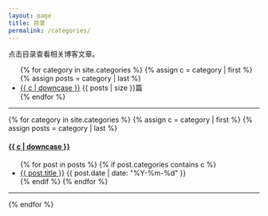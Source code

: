 ```yaml
---
layout: page
title: 目录
permalink: /categories/
---
```


点击目录查看相关博客文章。

<ul class="categories">
{% for category in site.categories %}
  {% assign c = category | first %}
  {% assign posts = category | last %}
  <li><a href="/categories/#{{c | downcase | replace:" ","-" }}">{{ c | downcase }}</a> {{ posts | size }}篇</li>
{% endfor %}
</ul>

---

{% for category in site.categories %}
  {% assign c = category | first %}
  {% assign posts = category | last %}

<h4><a name="{{c | downcase | replace:" ","-" }}"></a><a class="internal" href="/categories/#{{c | downcase | replace:" ","-" }}">{{ c | downcase }}</a></h4>
<ul>
{% for post in posts %}
  {% if post.categories contains c %}
  <li>
    <a href="{{ post.url }}">{{ post.title }}</a>
    <span class="date">{{ post.date | date: "%Y-%m-%d" }}</span>
  </li>
  {% endif %}
{% endfor %}
</ul>

---

{% endfor %}
